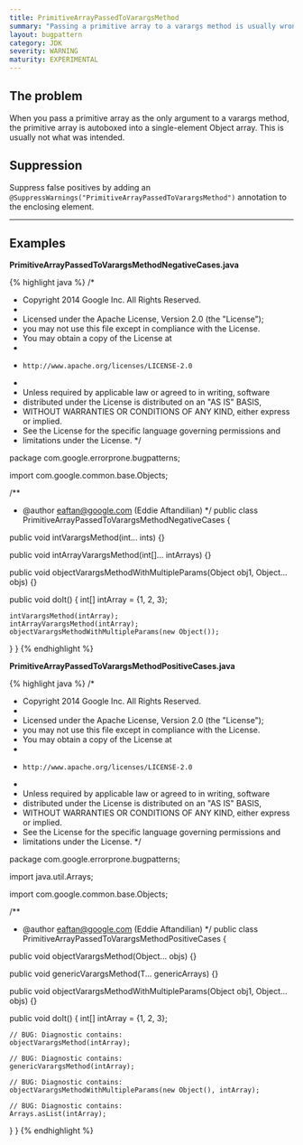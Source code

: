 ```yaml
---
title: PrimitiveArrayPassedToVarargsMethod
summary: "Passing a primitive array to a varargs method is usually wrong"
layout: bugpattern
category: JDK
severity: WARNING
maturity: EXPERIMENTAL
---
```


<!--
*** AUTO-GENERATED, DO NOT MODIFY ***
To make changes, edit the @BugPattern annotation or the explanation in docs/bugpattern.
-->

## The problem
When you pass a primitive array as the only argument to a varargs method, the primitive array is autoboxed into a single-element Object array. This is usually not what was intended.

## Suppression
Suppress false positives by adding an `@SuppressWarnings("PrimitiveArrayPassedToVarargsMethod")` annotation to the enclosing element.

----------

## Examples
__PrimitiveArrayPassedToVarargsMethodNegativeCases.java__

{% highlight java %}
/*
 * Copyright 2014 Google Inc. All Rights Reserved.
 *
 * Licensed under the Apache License, Version 2.0 (the "License");
 * you may not use this file except in compliance with the License.
 * You may obtain a copy of the License at
 *
 *     http://www.apache.org/licenses/LICENSE-2.0
 *
 * Unless required by applicable law or agreed to in writing, software
 * distributed under the License is distributed on an "AS IS" BASIS,
 * WITHOUT WARRANTIES OR CONDITIONS OF ANY KIND, either express or implied.
 * See the License for the specific language governing permissions and
 * limitations under the License.
 */

package com.google.errorprone.bugpatterns;

import com.google.common.base.Objects;

/**
 * @author eaftan@google.com (Eddie Aftandilian)
 */
public class PrimitiveArrayPassedToVarargsMethodNegativeCases {
  
  public void intVarargsMethod(int... ints) {} 
  
  public void intArrayVarargsMethod(int[]... intArrays) {}
  
  public void objectVarargsMethodWithMultipleParams(Object obj1, Object... objs) {}
  
  public void doIt() {
    int[] intArray = {1, 2, 3};
    
    intVarargsMethod(intArray);
    intArrayVarargsMethod(intArray);
    objectVarargsMethodWithMultipleParams(new Object());
  }
}
{% endhighlight %}

__PrimitiveArrayPassedToVarargsMethodPositiveCases.java__

{% highlight java %}
/*
 * Copyright 2014 Google Inc. All Rights Reserved.
 *
 * Licensed under the Apache License, Version 2.0 (the "License");
 * you may not use this file except in compliance with the License.
 * You may obtain a copy of the License at
 *
 *     http://www.apache.org/licenses/LICENSE-2.0
 *
 * Unless required by applicable law or agreed to in writing, software
 * distributed under the License is distributed on an "AS IS" BASIS,
 * WITHOUT WARRANTIES OR CONDITIONS OF ANY KIND, either express or implied.
 * See the License for the specific language governing permissions and
 * limitations under the License.
 */

package com.google.errorprone.bugpatterns;

import java.util.Arrays;

import com.google.common.base.Objects;

/**
 * @author eaftan@google.com (Eddie Aftandilian)
 */
public class PrimitiveArrayPassedToVarargsMethodPositiveCases {
  
  public void objectVarargsMethod(Object... objs) {}
 
  public <T> void genericVarargsMethod(T... genericArrays) {}
  
  public void objectVarargsMethodWithMultipleParams(Object obj1, Object... objs) {}
  
  public void doIt() {
    int[] intArray = {1, 2, 3};
    
    // BUG: Diagnostic contains: 
    objectVarargsMethod(intArray);
    
    // BUG: Diagnostic contains: 
    genericVarargsMethod(intArray);
    
    // BUG: Diagnostic contains: 
    objectVarargsMethodWithMultipleParams(new Object(), intArray);
    
    // BUG: Diagnostic contains: 
    Arrays.asList(intArray);
  }
}
{% endhighlight %}

